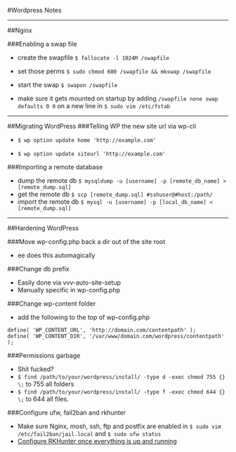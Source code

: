 #Wordpress Notes
___

##Nginx

###Enabling a swap file

- create the swapfile `$ fallocate -l 1024M /swapfile`

- set those perms `$ sudo chmod 600 /swapfile && mkswap /swapfile`

- start the swap `$ swapon /swapfile`

- make sure it gets mounted on startup by adding `/swapfile none swap defaults 0 0` on a new line in `$ sudo vim /etc/fstab`

___
##Migrating WordPress
###Telling WP the new site url via wp-cli
- `$ wp option update home 'http://example.com'`

- `$ wp option update siteurl 'http://example.com'`

###Importing a remote database
- dump the remote db  `$ mysqldump -u [username] -p [remote_db_name] > [remote_dump.sql]`
- get the remote db `$ scp [remote_dump.sql] #sshuser@#host:/path/`
- import the remote db `$ mysql -u [username] -p [local_db_name] < [remote_dump.sql]`

___
##Hardening WordPress

###Move wp-config.php back a dir out of the site root
- ee does this automagically

###Change db prefix
- Easily done via vvv-auto-site-setup
- Manually specific in wp-config.php

###Change wp-content folder
- add the following to the top of wp-config.php

```
define( 'WP_CONTENT_URL', 'http://domain.com/contentpath' ); 
define( 'WP_CONTENT_DIR', '/var/www/domain.com/wordpress/contentpath' );
```

###Permissions garbage
- Shit fucked?
- `$ find /path/to/your/wordpress/install/ -type d -exec chmod 755 {} \;` to 755 all folders
- `$ find /path/to/your/wordpress/install/ -type f -exec chmod 644 {} \;` to 644 all files.

###Configure ufw, fail2ban and rkhunter
- Make sure Nginx, mosh, ssh, ftp and postfix are enabled in `$ sudo vim /etc/fail2ban/jail.local` and `$ sudo ufw status`
- [Configure RKHunter once everything is up and running](https://www.digitalocean.com/community/tutorials/how-to-use-rkhunter-to-guard-against-rootkits-on-an-ubuntu-vps
)